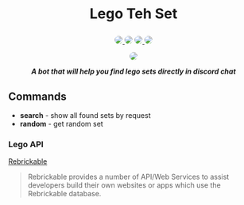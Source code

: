 <style>
    .border {
        border-radius: 30px;
    }

    .plag {
        border-radius: 20px;
    }
</style>

# **<p align="center">Lego Teh Set</p>**

<p align="center">
    <span>
        <a href="https://github.com/AndyLocks/LegoTehSet/blob/master/LICENSE">
            <img class="plag" src="https://img.shields.io/badge/gpl-yellow?style=for-the-badge&label=license&labelColor=black">
        </a>
    </span>
    <span>
        <img class="plag" src="https://img.shields.io/badge/discord-blue?style=for-the-badge&logo=discord&logoColor=white&labelColor=black">
    </span>
    <span>
        <a href="https://github.com/discord-jda/JDA">
            <img class="plag" src="https://img.shields.io/badge/JDA-purple?style=for-the-badge&logo=discord&logoColor=white&labelColor=black">
        </a>
    </span>
    <span>
        <a href="https://rebrickable.com/api/">
            <img class="plag" src="https://img.shields.io/badge/Rebrickable-orange?style=for-the-badge&logoColor=white&label=Lego%20API&labelColor=black">
        </a>
    </span>
</p>

<p align="center"><img class="border" src="https://cdn.discordapp.com/app-icons/1015539392393252924/6838c1cfa6cf3d73cc5a0d37991e4d13.png"></p>

***<p align="center">A bot that will help you find lego sets directly in discord chat</p>***

## Commands
- **search** - show all found sets by request
- **random** - get random set 

### Lego API
[Rebrickable](https://rebrickable.com/api/)
> Rebrickable provides a number of API/Web Services to assist developers build their own websites or apps which use the Rebrickable database.